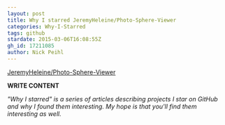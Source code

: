```yaml
---
layout: post
title: Why I starred JeremyHeleine/Photo-Sphere-Viewer
categories: Why-I-Starred
tags: github
stardate: 2015-03-06T16:08:55Z
gh_id: 17211085
author: Nick Peihl
---
```


[JeremyHeleine/Photo-Sphere-Viewer](https://github.com/JeremyHeleine/Photo-Sphere-Viewer)

**WRITE CONTENT**

*"Why I starred" is a series of articles describing projects I star on GitHub and why I found them interesting. My hope is that you'll find them interesting as well.*

